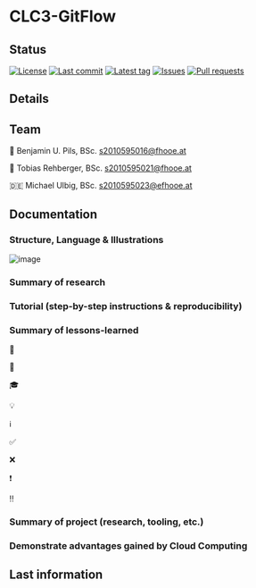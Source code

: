 # CLC3-GitFlow

## Status
[![License](https://img.shields.io/github/license/CLC3-GitFlow/CLC3-GitFlow.svg?style=flat-square)](LICENSE)
[![Last commit](https://img.shields.io/github/last-commit/CLC3-GitFlow/CLC3-GitFlow.svg?style=flat-square)](https://github.com/CLC3-GitFlow/CLC3-GitFlow/commits)
[![Latest tag](https://img.shields.io/github/tag/CLC3-GitFlow/CLC3-GitFlow.svg?style=flat-square)](https://github.com/CLC3-GitFlow/CLC3-GitFlow/releases)
[![Issues](https://img.shields.io/github/issues/CLC3-GitFlow/CLC3-GitFlow.svg?style=flat-square)](https://github.com/CLC3-GitFlow/CLC3-GitFlow/issues)
[![Pull requests](https://img.shields.io/github/issues-pr/CLC3-GitFlow/CLC3-GitFlow.svg?style=flat-square)](https://github.com/CLC3-GitFlow/CLC3-GitFlow/pulls)


## Details


## Team
:beer: Benjamin U. Pils, BSc. <s2010595016@fhooe.at>

:deer: Tobias Rehberger, BSc. <s2010595021@fhooe.at>

:de: Michael Ulbig, BSc. <s2010595023@efhooe.at>


## Documentation


### Structure, Language & Illustrations

![image](https://user-images.githubusercontent.com/68330032/145993696-b4797f1a-3d4f-470d-afe6-9f5fecbfe24c.png)


### Summary of research


### Tutorial (step-by-step instructions & reproducibility)


### Summary of lessons-learned

:tada:

:gift:

:mortar_board:

:bulb:

:information_source:

:white_check_mark:

:x: 	

:heavy_exclamation_mark: 

:bangbang:


### Summary of project (research, tooling, etc.)


### Demonstrate advantages gained by Cloud Computing


## Last information


